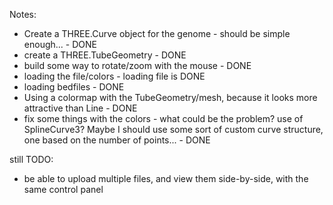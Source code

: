 Notes:

- Create a THREE.Curve object for the genome - should be simple enough... - DONE
- create a THREE.TubeGeometry - DONE
- build some way to rotate/zoom with the mouse - DONE
- loading the file/colors - loading file is DONE
- loading bedfiles - DONE
- Using a colormap with the TubeGeometry/mesh, because it looks more attractive than Line - DONE
- fix some things with the colors - what could be the problem? use of SplineCurve3? Maybe I should use some sort of custom curve structure, one based on the number of points... - DONE

still TODO:

- be able to upload multiple files, and view them side-by-side, with the same control panel
